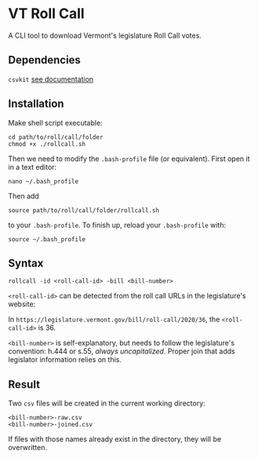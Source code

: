 # VT Roll Call

A CLI tool to download Vermont's legislature Roll Call votes.

## Dependencies

`csvkit` [see documentation](https://csvkit.readthedocs.io/en/latest/)

## Installation

Make shell script executable:
```
cd path/to/roll/call/folder
chmod +x ./rollcall.sh
```

Then we need to modify the `.bash-profile` file (or equivalent).
First open it in a text editor:
```
nano ~/.bash_profile
```
Then add
```
source path/to/roll/call/folder/rollcall.sh
```
to your `.bash-profile`.
To finish up, reload your `.bash-profile` with:
```
source ~/.bash_profile
```

## Syntax

`rollcall -id <roll-call-id> -bill <bill-number>`

`<roll-call-id>` can be detected from the roll call URLs in the legislature's website:

In `https://legislature.vermont.gov/bill/roll-call/2020/36`, the `<roll-call-id>` is 36.

`<bill-number>` is self-explanatory, but needs to follow the legislature's convention:
h.444 or s.55, *always uncapitalized*. Proper join that adds legislator information relies on this.

## Result

Two `csv` files will be created in the current working directory:

```
<bill-number>-raw.csv
<bill-number>-joined.csv
```

If files with those names already exist in the directory, they will be overwritten.
